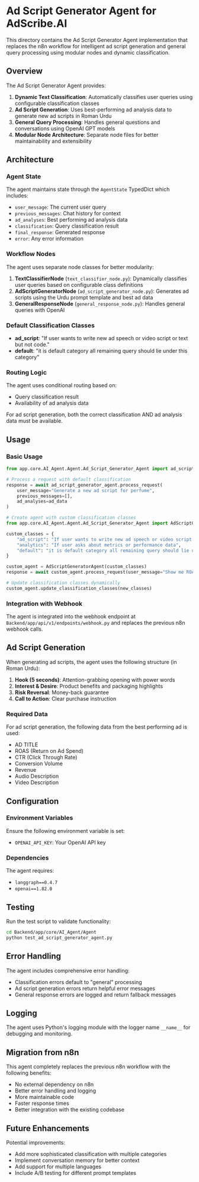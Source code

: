 # Ad Script Generator Agent for AdScribe.AI

This directory contains the Ad Script Generator Agent implementation that replaces the n8n workflow for intelligent ad script generation and general query processing using modular nodes and dynamic classification.

## Overview

The Ad Script Generator Agent provides:

1. **Dynamic Text Classification**: Automatically classifies user queries using configurable classification classes
2. **Ad Script Generation**: Uses best-performing ad analysis data to generate new ad scripts in Roman Urdu
3. **General Query Processing**: Handles general questions and conversations using OpenAI GPT models
4. **Modular Node Architecture**: Separate node files for better maintainability and extensibility

## Architecture

### Agent State
The agent maintains state through the `AgentState` TypedDict which includes:
- `user_message`: The current user query
- `previous_messages`: Chat history for context
- `ad_analyses`: Best performing ad analysis data
- `classification`: Query classification result
- `final_response`: Generated response
- `error`: Any error information

### Workflow Nodes

The agent uses separate node classes for better modularity:

1. **TextClassifierNode** (`text_classifier_node.py`): Dynamically classifies user queries based on configurable class definitions
2. **AdScriptGeneratorNode** (`ad_script_generator_node.py`): Generates ad scripts using the Urdu prompt template and best ad data
3. **GeneralResponseNode** (`general_response_node.py`): Handles general queries with OpenAI

### Default Classification Classes

- **ad_script**: "If user wants to write new ad speech or video script or text but not code."
- **default**: "it is default category all remaining query should lie under this category"

### Routing Logic

The agent uses conditional routing based on:
- Query classification result
- Availability of ad analysis data

For ad script generation, both the correct classification AND ad analysis data must be available.

## Usage

### Basic Usage

```python
from app.core.AI_Agent.Agent.Ad_Script_Generator_Agent import ad_script_generator_agent

# Process a request with default classification
response = await ad_script_generator_agent.process_request(
    user_message="Generate a new ad script for perfume",
    previous_messages=[],
    ad_analyses=ad_data
)

# Create agent with custom classification classes
from app.core.AI_Agent.Agent.Ad_Script_Generator_Agent import AdScriptGeneratorAgent

custom_classes = {
    "ad_script": "If user wants to write new ad speech or video script or text but not code.",
    "analytics": "If user asks about metrics or performance data",
    "default": "it is default category all remaining query should lie under this category"
}

custom_agent = AdScriptGeneratorAgent(custom_classes)
response = await custom_agent.process_request(user_message="Show me ROAS data")

# Update classification classes dynamically
custom_agent.update_classification_classes(new_classes)
```

### Integration with Webhook

The agent is integrated into the webhook endpoint at `Backend/app/api/v1/endpoints/webhook.py` and replaces the previous n8n webhook calls.

## Ad Script Generation

When generating ad scripts, the agent uses the following structure (in Roman Urdu):

1. **Hook (5 seconds)**: Attention-grabbing opening with power words
2. **Interest & Desire**: Product benefits and packaging highlights
3. **Risk Reversal**: Money-back guarantee
4. **Call to Action**: Clear purchase instruction

### Required Data

For ad script generation, the following data from the best performing ad is used:
- AD TITLE
- ROAS (Return on Ad Spend)
- CTR (Click Through Rate)
- Conversion Volume
- Revenue
- Audio Description
- Video Description

## Configuration

### Environment Variables

Ensure the following environment variable is set:
- `OPENAI_API_KEY`: Your OpenAI API key

### Dependencies

The agent requires:
- `langgraph==0.4.7`
- `openai==1.82.0`

## Testing

Run the test script to validate functionality:

```bash
cd Backend/app/core/AI_Agent/Agent
python test_ad_script_generator_agent.py
```

## Error Handling

The agent includes comprehensive error handling:
- Classification errors default to "general" processing
- Ad script generation errors return helpful error messages
- General response errors are logged and return fallback messages

## Logging

The agent uses Python's logging module with the logger name `__name__` for debugging and monitoring.

## Migration from n8n

This agent completely replaces the previous n8n workflow with the following benefits:
- No external dependency on n8n
- Better error handling and logging
- More maintainable code
- Faster response times
- Better integration with the existing codebase

## Future Enhancements

Potential improvements:
- Add more sophisticated classification with multiple categories
- Implement conversation memory for better context
- Add support for multiple languages
- Include A/B testing for different prompt templates 